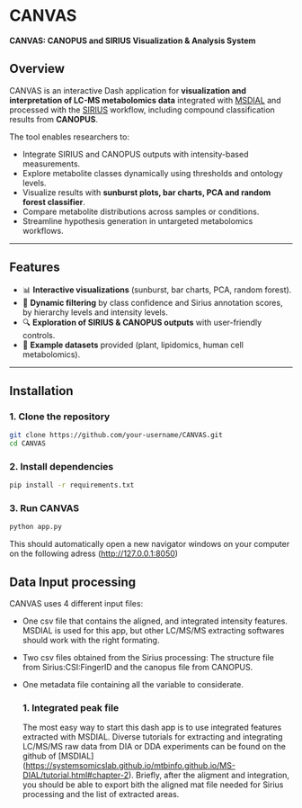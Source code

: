 # CANVAS
**CANVAS: CANOPUS and SIRIUS Visualization & Analysis System**

## Overview
CANVAS is an interactive Dash application for **visualization and interpretation of LC-MS metabolomics data** integrated with [MSDIAL](https://systemsomicslab.github.io/compms/msdial/main.html) and processed with the [SIRIUS](https://bio.informatik.uni-jena.de/software/sirius/) workflow, including compound classification results from **CANOPUS**.  

The tool enables researchers to:
- Integrate SIRIUS and CANOPUS outputs with intensity-based measurements.
- Explore metabolite classes dynamically using thresholds and ontology levels.
- Visualize results with **sunburst plots, bar charts, PCA and random forest classifier**.
- Compare metabolite distributions across samples or conditions.
- Streamline hypothesis generation in untargeted metabolomics workflows.

---

## Features
- 📊 **Interactive visualizations** (sunburst, bar charts, PCA, random forest).  
- 🧭 **Dynamic filtering** by class confidence and Sirius annotation scores, by hierarchy levels and intensity levels.  
- 🔍 **Exploration of SIRIUS & CANOPUS outputs** with user-friendly controls.  
- 🧪 **Example datasets** provided (plant, lipidomics, human cell metabolomics).  

---

## Installation

### 1. Clone the repository
```bash
git clone https://github.com/your-username/CANVAS.git
cd CANVAS
````
### 2. Install dependencies

```bash
pip install -r requirements.txt
````

### 3. Run CANVAS

```bash
python app.py
````
This should automatically open a new navigator windows on your computer on the following adress (http://127.0.0.1:8050)


## Data Input processing

CANVAS uses 4 different input files:
- One csv file that contains the aligned, and integrated intensity features. MSDIAL is used for this app, but other LC/MS/MS extracting softwares should work with the right formating.
- Two csv files obtained from the Sirius processing: The structure file from Sirius:CSI:FingerID and the canopus file from CANOPUS.
- One metadata file containing all the variable to considerate.

  ### 1. Integrated peak file
  The most easy way to start this dash app is to use integrated features extracted with MSDIAL. Diverse tutorials for extracting and integrating LC/MS/MS raw data from DIA or DDA experiments can be found on the github of [MSDIAL] (https://systemsomicslab.github.io/mtbinfo.github.io/MS-DIAL/tutorial.html#chapter-2). 
  Briefly, after the aligment and integration, you should be able to export bith the aligned mat file needed for Sirius processing and the list of extracted areas.
